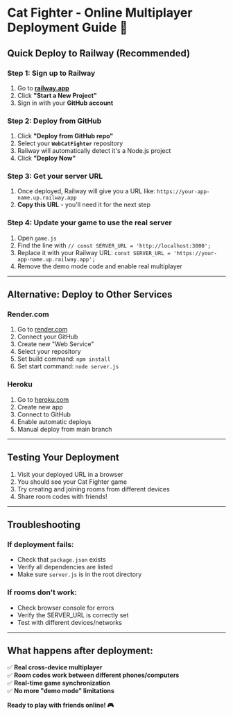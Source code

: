 # Cat Fighter - Online Multiplayer Deployment Guide 🚀

## Quick Deploy to Railway (Recommended)

### Step 1: Sign up to Railway
1. Go to **[railway.app](https://railway.app)**
2. Click **"Start a New Project"**
3. Sign in with your **GitHub account**

### Step 2: Deploy from GitHub
1. Click **"Deploy from GitHub repo"**
2. Select your **`WebCatFighter`** repository
3. Railway will automatically detect it's a Node.js project
4. Click **"Deploy Now"**

### Step 3: Get your server URL
1. Once deployed, Railway will give you a URL like: `https://your-app-name.up.railway.app`
2. **Copy this URL** - you'll need it for the next step

### Step 4: Update your game to use the real server
1. Open `game.js`
2. Find the line with `// const SERVER_URL = 'http://localhost:3000';`
3. Replace it with your Railway URL: `const SERVER_URL = 'https://your-app-name.up.railway.app';`
4. Remove the demo mode code and enable real multiplayer

---

## Alternative: Deploy to Other Services

### Render.com
1. Go to [render.com](https://render.com)
2. Connect your GitHub
3. Create new "Web Service"
4. Select your repository
5. Set build command: `npm install`
6. Set start command: `node server.js`

### Heroku
1. Go to [heroku.com](https://heroku.com)
2. Create new app
3. Connect to GitHub
4. Enable automatic deploys
5. Manual deploy from main branch

---

## Testing Your Deployment

1. Visit your deployed URL in a browser
2. You should see your Cat Fighter game
3. Try creating and joining rooms from different devices
4. Share room codes with friends!

---

## Troubleshooting

### If deployment fails:
- Check that `package.json` exists
- Verify all dependencies are listed
- Make sure `server.js` is in the root directory

### If rooms don't work:
- Check browser console for errors
- Verify the SERVER_URL is correctly set
- Test with different devices/networks

---

## What happens after deployment:

✅ **Real cross-device multiplayer**  
✅ **Room codes work between different phones/computers**  
✅ **Real-time game synchronization**  
✅ **No more "demo mode" limitations**

**Ready to play with friends online! 🎮**
